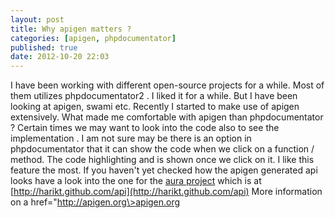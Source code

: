 ```yaml
---
layout: post
title: Why apigen matters ?
categories: [apigen, phpdocumentator]
published: true
date: 2012-10-20 22:03
---
```

I have been working with different open-source projects for a while. Most of them utilizes phpdocumentator2 . I liked it for a while. But I have been looking at apigen, swami etc. Recently I started to make use of apigen extensively. What made me comfortable with apigen than phpdocumentator ? Certain times we may want to look into the code also to see the implementation . I am not sure may be there is an option in phpdocumentator that it can show the code when we click on a function / method. The code highlighting and is shown once we click on it. I like this feature the most. If you haven't yet checked how the apigen generated api looks have a look into the one for the [aura project](https://github.com/auraphp) which is at [http://harikt.github.com/api](http://harikt.github.com/api) More information on a href="http://apigen.org\>apigen.org  
